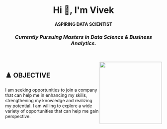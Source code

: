 <h1 align="center">Hi 👋, I'm Vivek</h1>


<h4 align="center">ASPIRING DATA SCIENTIST</h4>

<h3 align="center"><i>Currently Pursuing Masters in Data Science & Business Analytics.</i></h3>
</br></br>



<img align = "right" src="https://user-images.githubusercontent.com/77670138/137456195-9ee9b879-dd2e-4976-8609-b6d40eae057c.png" style="width:200px;height:200px;">    

<h2>♟️ OBJECTIVE</h2>
<p>I am seeking opportunities to join a company that can help me in enhancing my skills, strengthening my knowledge and realizing my potential. I am willing to explore a wide variety of opportunities that can help me gain perspective.</p>


          
